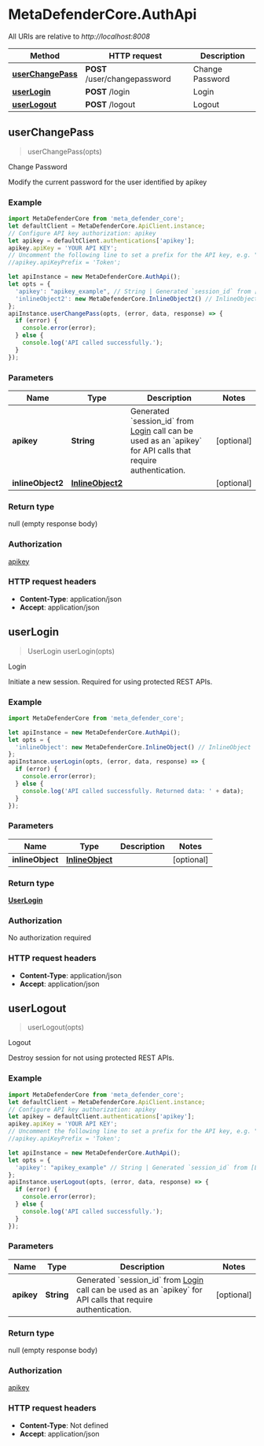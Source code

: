 # MetaDefenderCore.AuthApi

All URIs are relative to *http://localhost:8008*

Method | HTTP request | Description
------------- | ------------- | -------------
[**userChangePass**](AuthApi.md#userChangePass) | **POST** /user/changepassword | Change Password
[**userLogin**](AuthApi.md#userLogin) | **POST** /login | Login
[**userLogout**](AuthApi.md#userLogout) | **POST** /logout | Logout



## userChangePass

> userChangePass(opts)

Change Password

Modify the current password for the user identified by apikey

### Example

```javascript
import MetaDefenderCore from 'meta_defender_core';
let defaultClient = MetaDefenderCore.ApiClient.instance;
// Configure API key authorization: apikey
let apikey = defaultClient.authentications['apikey'];
apikey.apiKey = 'YOUR API KEY';
// Uncomment the following line to set a prefix for the API key, e.g. "Token" (defaults to null)
//apikey.apiKeyPrefix = 'Token';

let apiInstance = new MetaDefenderCore.AuthApi();
let opts = {
  'apikey': "apikey_example", // String | Generated `session_id` from [Login](#operation/userLogin) call can be used as an `apikey` for API calls that require authentication.                
  'inlineObject2': new MetaDefenderCore.InlineObject2() // InlineObject2 | 
};
apiInstance.userChangePass(opts, (error, data, response) => {
  if (error) {
    console.error(error);
  } else {
    console.log('API called successfully.');
  }
});
```

### Parameters


Name | Type | Description  | Notes
------------- | ------------- | ------------- | -------------
 **apikey** | **String**| Generated &#x60;session_id&#x60; from [Login](#operation/userLogin) call can be used as an &#x60;apikey&#x60; for API calls that require authentication.                 | [optional] 
 **inlineObject2** | [**InlineObject2**](InlineObject2.md)|  | [optional] 

### Return type

null (empty response body)

### Authorization

[apikey](../README.md#apikey)

### HTTP request headers

- **Content-Type**: application/json
- **Accept**: application/json


## userLogin

> UserLogin userLogin(opts)

Login

Initiate a new session. Required for using protected REST APIs.

### Example

```javascript
import MetaDefenderCore from 'meta_defender_core';

let apiInstance = new MetaDefenderCore.AuthApi();
let opts = {
  'inlineObject': new MetaDefenderCore.InlineObject() // InlineObject | 
};
apiInstance.userLogin(opts, (error, data, response) => {
  if (error) {
    console.error(error);
  } else {
    console.log('API called successfully. Returned data: ' + data);
  }
});
```

### Parameters


Name | Type | Description  | Notes
------------- | ------------- | ------------- | -------------
 **inlineObject** | [**InlineObject**](InlineObject.md)|  | [optional] 

### Return type

[**UserLogin**](UserLogin.md)

### Authorization

No authorization required

### HTTP request headers

- **Content-Type**: application/json
- **Accept**: application/json


## userLogout

> userLogout(opts)

Logout

Destroy session for not using protected REST APIs.

### Example

```javascript
import MetaDefenderCore from 'meta_defender_core';
let defaultClient = MetaDefenderCore.ApiClient.instance;
// Configure API key authorization: apikey
let apikey = defaultClient.authentications['apikey'];
apikey.apiKey = 'YOUR API KEY';
// Uncomment the following line to set a prefix for the API key, e.g. "Token" (defaults to null)
//apikey.apiKeyPrefix = 'Token';

let apiInstance = new MetaDefenderCore.AuthApi();
let opts = {
  'apikey': "apikey_example" // String | Generated `session_id` from [Login](#operation/userLogin) call can be used as an `apikey` for API calls that require authentication.                
};
apiInstance.userLogout(opts, (error, data, response) => {
  if (error) {
    console.error(error);
  } else {
    console.log('API called successfully.');
  }
});
```

### Parameters


Name | Type | Description  | Notes
------------- | ------------- | ------------- | -------------
 **apikey** | **String**| Generated &#x60;session_id&#x60; from [Login](#operation/userLogin) call can be used as an &#x60;apikey&#x60; for API calls that require authentication.                 | [optional] 

### Return type

null (empty response body)

### Authorization

[apikey](../README.md#apikey)

### HTTP request headers

- **Content-Type**: Not defined
- **Accept**: application/json


